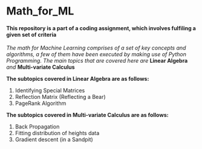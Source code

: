 # Math_for_ML

#### This repository is a part of a coding assignment, which involves fulfiling a given set of criteria

*The math for Machine Learning comprises of a set of key concepts and algorithms, a few of them have been executed by making use of Python Programming.
The main topics that are covered here are* **Linear Algebra** *and* **Multi-variate Calculus** 

**The subtopics covered in Linear Algebra are as follows:**

1. Identifying Special Matrices
2. Reflection Matrix (Reflecting a Bear)
3. PageRank Algorithm

**The subtopics covered in Multi-variate Calculus are as follows:**

1. Back Propagation
2. Fitting distribution of heights data
3. Gradient descent (in a Sandpit) 
